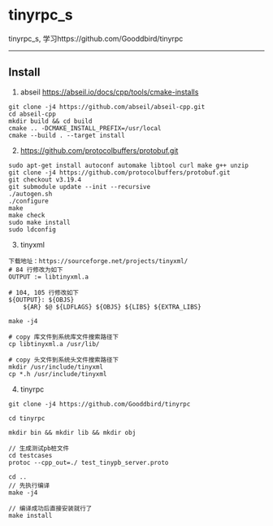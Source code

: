 # tinyrpc_s

tinyrpc_s, 学习https://github.com/Gooddbird/tinyrpc

---

## Install

1. abseil https://abseil.io/docs/cpp/tools/cmake-installs
 
```
git clone -j4 https://github.com/abseil/abseil-cpp.git
cd abseil-cpp
mkdir build && cd build
cmake .. -DCMAKE_INSTALL_PREFIX=/usr/local
cmake --build . --target install
```
2. https://github.com/protocolbuffers/protobuf.git

```
sudo apt-get install autoconf automake libtool curl make g++ unzip
git clone -j4 https://github.com/protocolbuffers/protobuf.git
git checkout v3.19.4
git submodule update --init --recursive
./autogen.sh
./configure
make
make check
sudo make install
sudo ldconfig
```

3. tinyxml

```
下载地址：https://sourceforge.net/projects/tinyxml/
# 84 行修改为如下
OUTPUT := libtinyxml.a 

# 104, 105 行修改如下
${OUTPUT}: ${OBJS}
	${AR} $@ ${LDFLAGS} ${OBJS} ${LIBS} ${EXTRA_LIBS}

make -j4

# copy 库文件到系统库文件搜索路径下
cp libtinyxml.a /usr/lib/

# copy 头文件到系统头文件搜索路径下 
mkdir /usr/include/tinyxml
cp *.h /usr/include/tinyxml
```

4. tinyrpc

```
git clone -j4 https://github.com/Gooddbird/tinyrpc

cd tinyrpc

mkdir bin && mkdir lib && mkdir obj

// 生成测试pb桩文件
cd testcases
protoc --cpp_out=./ test_tinypb_server.proto

cd ..
// 先执行编译
make -j4

// 编译成功后直接安装就行了
make install
```
